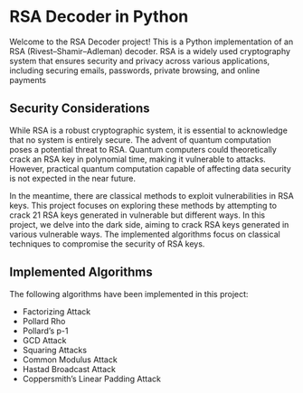 #  RSA Decoder in Python

Welcome to the RSA Decoder project! This is a Python implementation of an RSA (Rivest–Shamir–Adleman) decoder. RSA is a widely used cryptography system that ensures security and privacy across various applications, including securing emails, passwords, private browsing, and online payments 

## Security Considerations

While RSA is a robust cryptographic system, it is essential to acknowledge that no system is entirely secure. The advent of quantum computation poses a potential threat to RSA. Quantum computers could theoretically crack an RSA key in polynomial time, making it vulnerable to attacks. However, practical quantum computation capable of affecting data security is not expected in the near future.

In the meantime, there are classical methods to exploit vulnerabilities in RSA keys. This project focuses on exploring these methods by attempting to crack 21 RSA keys generated in vulnerable but different ways. In this project, we delve into the dark side, aiming to crack RSA keys generated in various vulnerable ways. The implemented algorithms focus on classical techniques to compromise the security of RSA keys.

## Implemented Algorithms

The following algorithms have been implemented in this project:

- Factorizing Attack
- Pollard Rho
- Pollard’s p-1
- GCD Attack
- Squaring Attacks
- Common Modulus Attack
- Hastad Broadcast Attack
- Coppersmith’s Linear Padding Attack

